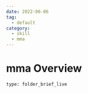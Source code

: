 ```yaml
---
date: 2022-06-06
tag:
  - default
category:
  - skill
  - mma
---
```



# mma Overview
 
```ccard
type: folder_brief_live
```
 
